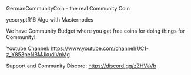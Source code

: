 GermanCommunityCoin - the real Community Coin

yescryptR16 Algo with Masternodes

We have Community Budget where you get free coins for doing things for Community!

Youtube Channel: https://www.youtube.com/channel/UC1-z_Y853peNBMJkudlVnMg

Support and Community Discord: https://discord.gg/zZHVaVb
